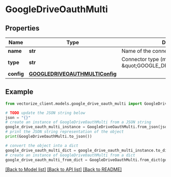 # GoogleDriveOauthMulti


## Properties

Name | Type | Description | Notes
------------ | ------------- | ------------- | -------------
**name** | **str** | Name of the connector | 
**type** | **str** | Connector type (must be \&quot;GOOGLE_DRIVE_OAUTH_MULTI\&quot;) | 
**config** | [**GOOGLEDRIVEOAUTHMULTIConfig**](GOOGLEDRIVEOAUTHMULTIConfig.md) |  | 

## Example

```python
from vectorize_client.models.google_drive_oauth_multi import GoogleDriveOauthMulti

# TODO update the JSON string below
json = "{}"
# create an instance of GoogleDriveOauthMulti from a JSON string
google_drive_oauth_multi_instance = GoogleDriveOauthMulti.from_json(json)
# print the JSON string representation of the object
print(GoogleDriveOauthMulti.to_json())

# convert the object into a dict
google_drive_oauth_multi_dict = google_drive_oauth_multi_instance.to_dict()
# create an instance of GoogleDriveOauthMulti from a dict
google_drive_oauth_multi_from_dict = GoogleDriveOauthMulti.from_dict(google_drive_oauth_multi_dict)
```
[[Back to Model list]](../README.md#documentation-for-models) [[Back to API list]](../README.md#documentation-for-api-endpoints) [[Back to README]](../README.md)


